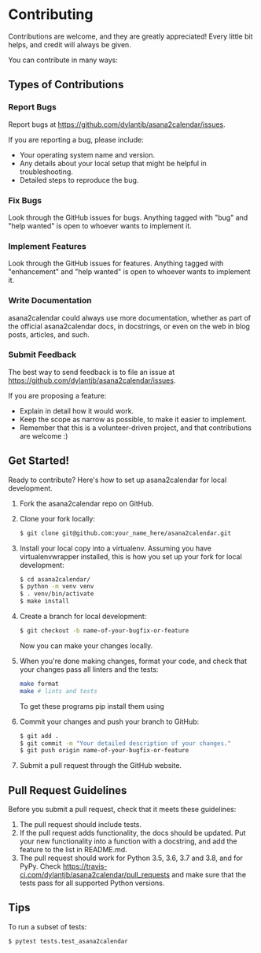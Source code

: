 # Contributing

Contributions are welcome, and they are greatly appreciated! Every
little bit helps, and credit will always be given.

You can contribute in many ways:

## Types of Contributions

### Report Bugs

Report bugs at <https://github.com/dylantjb/asana2calendar/issues>.

If you are reporting a bug, please include:

-   Your operating system name and version.
-   Any details about your local setup that might be helpful in
    troubleshooting.
-   Detailed steps to reproduce the bug.

### Fix Bugs

Look through the GitHub issues for bugs. Anything tagged with "bug"
and "help wanted" is open to whoever wants to implement it.

### Implement Features

Look through the GitHub issues for features. Anything tagged with
"enhancement" and "help wanted" is open to whoever wants to
implement it.

### Write Documentation

asana2calendar could always use more documentation, whether as part of the
official asana2calendar docs, in docstrings, or even on the web in blog
posts, articles, and such.

### Submit Feedback

The best way to send feedback is to file an issue at
<https://github.com/dylantjb/asana2calendar/issues>.

If you are proposing a feature:

-   Explain in detail how it would work.
-   Keep the scope as narrow as possible, to make it easier to
    implement.
-   Remember that this is a volunteer-driven project, and that
    contributions are welcome :)

## Get Started!

Ready to contribute? Here's how to set up asana2calendar
for local development.

1.  Fork the asana2calendar repo on GitHub.

2.  Clone your fork locally:

    ``` bash
    $ git clone git@github.com:your_name_here/asana2calendar.git
    ```

3.  Install your local copy into a virtualenv. Assuming you have
    virtualenvwrapper installed, this is how you set up your fork for
    local development:

    ``` bash
    $ cd asana2calendar/
    $ python -m venv venv
    $ . venv/bin/activate
    $ make install
    ```

4.  Create a branch for local development:

    ``` bash
    $ git checkout -b name-of-your-bugfix-or-feature
    ```

    Now you can make your changes locally.

5.  When you're done making changes, format your code, and check that
    your changes pass all linters and the tests:

    ``` bash
    make format
    make # lints and tests
    ```

    To get these programs pip install them using 


6.  Commit your changes and push your branch to GitHub:

    ``` bash
    $ git add .
    $ git commit -m "Your detailed description of your changes."
    $ git push origin name-of-your-bugfix-or-feature
    ```

7.  Submit a pull request through the GitHub website.

## Pull Request Guidelines

Before you submit a pull request, check that it meets these guidelines:

1.  The pull request should include tests.
2.  If the pull request adds functionality, the docs should be updated.
    Put your new functionality into a function with a docstring, and add
    the feature to the list in README.md.
3.  The pull request should work for Python 3.5, 3.6, 3.7 and 3.8, and
    for PyPy. Check
    <https://travis-ci.com/dylantjb/asana2calendar/pull_requests> and make
    sure that the tests pass for all supported Python versions.

## Tips

To run a subset of tests:

``` bash
$ pytest tests.test_asana2calendar
```

